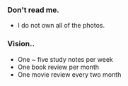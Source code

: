 ### Don't read me.

+ I do not own all of the photos.

### Vision..

+ One ~ five study notes per week
+ One book review per month
+ One movie review every two month